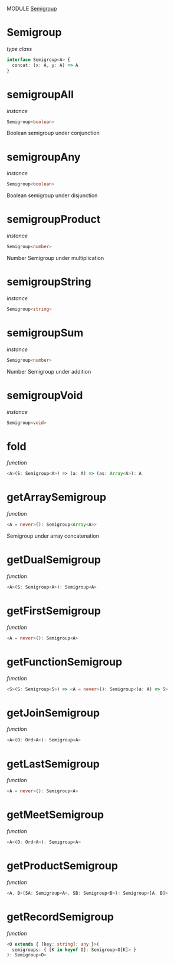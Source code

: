 MODULE [Semigroup](https://github.com/gcanti/fp-ts/blob/master/src/Semigroup.ts)

# Semigroup

_type class_

```ts
interface Semigroup<A> {
  concat: (x: A, y: A) => A
}
```

# semigroupAll

_instance_

```ts
Semigroup<boolean>
```

Boolean semigroup under conjunction

# semigroupAny

_instance_

```ts
Semigroup<boolean>
```

Boolean semigroup under disjunction

# semigroupProduct

_instance_

```ts
Semigroup<number>
```

Number Semigroup under multiplication

# semigroupString

_instance_

```ts
Semigroup<string>
```

# semigroupSum

_instance_

```ts
Semigroup<number>
```

Number Semigroup under addition

# semigroupVoid

_instance_

```ts
Semigroup<void>
```

# fold

_function_

```ts
<A>(S: Semigroup<A>) => (a: A) => (as: Array<A>): A
```

# getArraySemigroup

_function_

```ts
<A = never>(): Semigroup<Array<A>>
```

Semigroup under array concatenation

# getDualSemigroup

_function_

```ts
<A>(S: Semigroup<A>): Semigroup<A>
```

# getFirstSemigroup

_function_

```ts
<A = never>(): Semigroup<A>
```

# getFunctionSemigroup

_function_

```ts
<S>(S: Semigroup<S>) => <A = never>(): Semigroup<(a: A) => S>
```

# getJoinSemigroup

_function_

```ts
<A>(O: Ord<A>): Semigroup<A>
```

# getLastSemigroup

_function_

```ts
<A = never>(): Semigroup<A>
```

# getMeetSemigroup

_function_

```ts
<A>(O: Ord<A>): Semigroup<A>
```

# getProductSemigroup

_function_

```ts
<A, B>(SA: Semigroup<A>, SB: Semigroup<B>): Semigroup<[A, B]>
```

# getRecordSemigroup

_function_

```ts
<O extends { [key: string]: any }>(
  semigroups: { [K in keyof O]: Semigroup<O[K]> }
): Semigroup<O>
```
